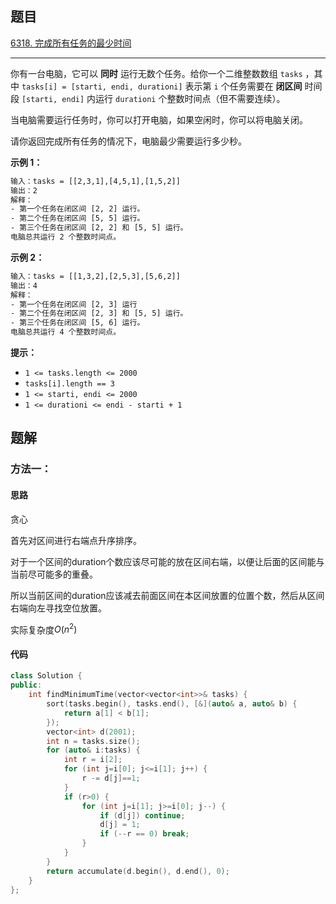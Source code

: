 ## 题目

[6318. 完成所有任务的最少时间](https://leetcode.cn/problems/minimum-time-to-complete-all-tasks/)

---

你有一台电脑，它可以 **同时** 运行无数个任务。给你一个二维整数数组 `tasks` ，其中 `tasks[i] = [starti, endi, durationi]` 表示第 `i` 个任务需要在 **闭区间** 时间段 `[starti, endi]` 内运行 `durationi` 个整数时间点（但不需要连续）。

当电脑需要运行任务时，你可以打开电脑，如果空闲时，你可以将电脑关闭。

请你返回完成所有任务的情况下，电脑最少需要运行多少秒。

  

**示例 1：**

```txt
输入：tasks = [[2,3,1],[4,5,1],[1,5,2]]
输出：2
解释：
- 第一个任务在闭区间 [2, 2] 运行。
- 第二个任务在闭区间 [5, 5] 运行。
- 第三个任务在闭区间 [2, 2] 和 [5, 5] 运行。
电脑总共运行 2 个整数时间点。
```

**示例 2：**

```txt
输入：tasks = [[1,3,2],[2,5,3],[5,6,2]]
输出：4
解释：
- 第一个任务在闭区间 [2, 3] 运行
- 第二个任务在闭区间 [2, 3] 和 [5, 5] 运行。
- 第三个任务在闭区间 [5, 6] 运行。
电脑总共运行 4 个整数时间点。
```
  

**提示：**

-   `1 <= tasks.length <= 2000`
-   `tasks[i].length == 3`
-   `1 <= starti, endi <= 2000`
-   `1 <= durationi <= endi - starti + 1`

  

## 题解

### 方法一：

#### 思路

贪心

首先对区间进行右端点升序排序。

对于一个区间的duration个数应该尽可能的放在区间右端，以便让后面的区间能与当前尽可能多的重叠。

所以当前区间的duration应该减去前面区间在本区间放置的位置个数，然后从区间右端向左寻找空位放置。

实际复杂度$O(n^2)$

#### 代码

```cpp
class Solution {
public:
    int findMinimumTime(vector<vector<int>>& tasks) {
        sort(tasks.begin(), tasks.end(), [&](auto& a, auto& b) {
            return a[1] < b[1];
        });
        vector<int> d(2001);
        int n = tasks.size();
        for (auto& i:tasks) {
            int r = i[2];
            for (int j=i[0]; j<=i[1]; j++) {
                r -= d[j]==1;
            }
            if (r>0) {
                for (int j=i[1]; j>=i[0]; j--) {
                    if (d[j]) continue;
                    d[j] = 1;
                    if (--r == 0) break;
                }
            }
        }
        return accumulate(d.begin(), d.end(), 0);
    }
};
```
